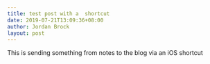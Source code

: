 ```yaml
---
title: test post with a  shortcut
date: 2019-07-21T13:09:36+08:00
author: Jordan Brock
layout: post
---
```


This is sending something from notes to the blog via an iOS shortcut


